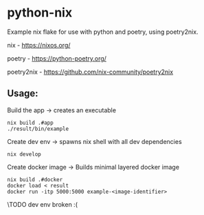 # python-nix

Example nix flake for use with python and poetry, using poetry2nix.

nix - https://nixos.org/

poetry - https://python-poetry.org/

poetry2nix - https://github.com/nix-community/poetry2nix

## Usage:

Build the app -> creates an executable
```
nix build .#app
./result/bin/example
```

Create dev env -> spawns nix shell with all dev dependencies
```
nix develop
```

Create docker image -> Builds minimal layered docker image
```
nix build .#docker
docker load < result
docker run -itp 5000:5000 example-<image-identifier>
```

\\TODO
dev env broken :(
